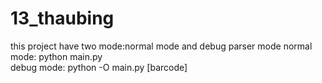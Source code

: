 # 13_thaubing
this project have two mode:normal mode and debug parser mode 
normal mode: python main.py  
debug mode: python -O main.py [barcode]
